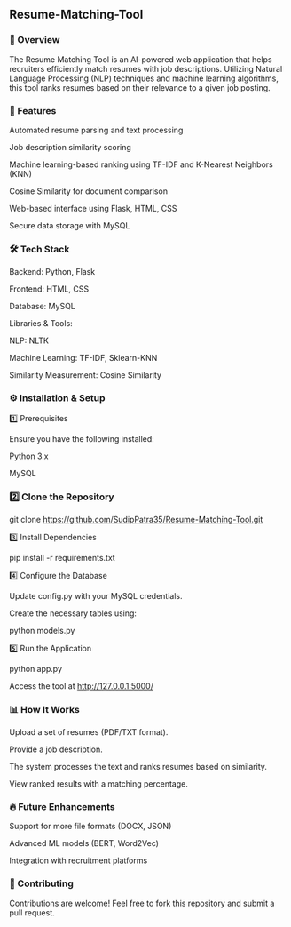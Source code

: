 ## Resume-Matching-Tool
### 📌 Overview

The Resume Matching Tool is an AI-powered web application that helps recruiters efficiently match resumes with job descriptions. Utilizing Natural Language Processing (NLP) techniques and machine learning algorithms, this tool ranks resumes based on their relevance to a given job posting.

### 🚀 Features

Automated resume parsing and text processing

Job description similarity scoring

Machine learning-based ranking using TF-IDF and K-Nearest Neighbors (KNN)

Cosine Similarity for document comparison

Web-based interface using Flask, HTML, CSS

Secure data storage with MySQL

### 🛠️ Tech Stack

Backend: Python, Flask

Frontend: HTML, CSS

Database: MySQL

Libraries & Tools:

NLP: NLTK

Machine Learning: TF-IDF, Sklearn-KNN

Similarity Measurement: Cosine Similarity


### ⚙️ Installation & Setup

1️⃣ Prerequisites

Ensure you have the following installed:

Python 3.x

MySQL

### 2️⃣ Clone the Repository

git clone https://github.com/SudipPatra35/Resume-Matching-Tool.git

3️⃣ Install Dependencies

pip install -r requirements.txt

4️⃣ Configure the Database

Update config.py with your MySQL credentials.

Create the necessary tables using:

python models.py

5️⃣ Run the Application

python app.py

Access the tool at http://127.0.0.1:5000/

### 📊 How It Works

Upload a set of resumes (PDF/TXT format).

Provide a job description.

The system processes the text and ranks resumes based on similarity.

View ranked results with a matching percentage.

### 🔥 Future Enhancements

Support for more file formats (DOCX, JSON)

Advanced ML models (BERT, Word2Vec)

Integration with recruitment platforms

### 🤝 Contributing

Contributions are welcome! Feel free to fork this repository and submit a pull request.
